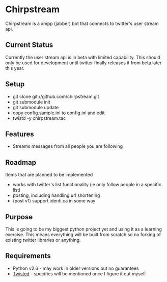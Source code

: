# Chirpstream

Chirpstream is a xmpp (jabber) bot that connects to twitter's user stream api.

## Current Status

Currently the user stream api is in beta with limited capability.  This should only be used for development until twitter finally releases it from beta later this year.

## Setup

* git clone git://github.com/chirpstream.git
* git submodule init
* git submodule update
* copy config.sample.ini to config.ini and edit
* twistd -y chirpstream.tac

## Features

* Streams messages from all people you are following

## Roadmap

Items that are planned to be implemented

* works with twitter's list functionality (ie only follow people in a specific list)
* posting, including handling url shortening
* (post v1) support identi.ca in some way

## Purpose

This is going to be my biggest python project yet and using it as a learning exercise.  This means everything will be built from scratch so no forking of existing twitter libraries or anything.

## Requirements

* Python v2.6 - may work in older versions but no guarantees
* [Twisted](http://twistedmatrix.com/trac/) - specifics will be mentioned once  I figure it out myself

